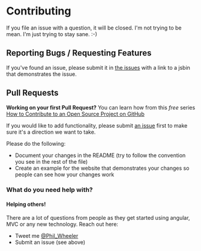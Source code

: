 # Contributing

If you file an issue with a question, it will be closed. I'm not trying to be mean. I'm just trying to stay sane. :-)

## Reporting Bugs / Requesting Features

If you've found an issue, please submit it in [the issues](https://github.com/Phil-Wheeler/indoor-cricket/issues)
with a link to a jsbin that demonstrates the issue.

## Pull Requests

**Working on your first Pull Request?** You can learn how from this *free* series [How to Contribute to an Open Source Project on GitHub](https://egghead.io/series/how-to-contribute-to-an-open-source-project-on-github)

If you would like to add functionality, please submit [an issue](https://github.com/Phil-Wheeler/indoor-cricket/issues)
first to make sure it's a direction we want to take.

Please do the following:
* Document your changes in the README (try to follow the convention you see in the rest of the file)
* Create an example for the website that demonstrates your changes so people can see how your changes work


### What do you need help with?

#### Helping others!

There are a lot of questions from people as they get started using angular, MVC or any new technology. Reach out here:

- Tweet me [@Phil_Wheeler](https://twitter.com/Phil_Wheeler)
- Submit an issue (see above)

